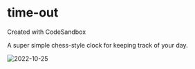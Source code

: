 # time-out
Created with CodeSandbox

A super simple chess-style clock for keeping track of your day.

![2022-10-25](https://user-images.githubusercontent.com/3026800/197878030-206208d3-ebec-4931-8d4f-e4a8dc6ad1fd.png)
